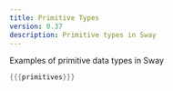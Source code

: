 ```yaml
---
title: Primitive Types
version: 0.37
description: Primitive types in Sway
---
```


Examples of primitive data types in Sway

```rust
{{{primitives}}}
```
